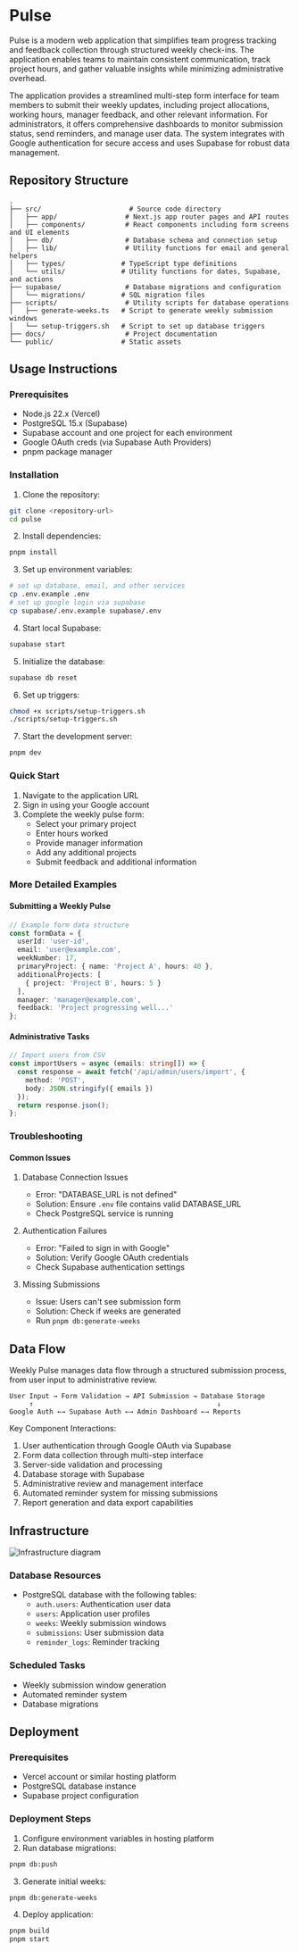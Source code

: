 # Pulse

Pulse is a modern web application that simplifies team progress tracking and feedback collection through structured weekly check-ins. The application enables teams to maintain consistent communication, track project hours, and gather valuable insights while minimizing administrative overhead.

The application provides a streamlined multi-step form interface for team members to submit their weekly updates, including project allocations, working hours, manager feedback, and other relevant information. For administrators, it offers comprehensive dashboards to monitor submission status, send reminders, and manage user data. The system integrates with Google authentication for secure access and uses Supabase for robust data management.

## Repository Structure
```
.
├── src/                      # Source code directory
│   ├── app/                 # Next.js app router pages and API routes
│   ├── components/          # React components including form screens and UI elements
│   ├── db/                  # Database schema and connection setup
│   ├── lib/                 # Utility functions for email and general helpers
│   ├── types/              # TypeScript type definitions
│   └── utils/              # Utility functions for dates, Supabase, and actions
├── supabase/                # Database migrations and configuration
│   └── migrations/         # SQL migration files
├── scripts/                 # Utility scripts for database operations
│   ├── generate-weeks.ts   # Script to generate weekly submission windows
│   └── setup-triggers.sh   # Script to set up database triggers
├── docs/                    # Project documentation
└── public/                 # Static assets
```

## Usage Instructions
### Prerequisites
- Node.js 22.x (Vercel)
- PostgreSQL 15.x (Supabase)
- Supabase account and one project for each environment
- Google OAuth creds (via Supabase Auth Providers)
- pnpm package manager

### Installation

1. Clone the repository:
```bash
git clone <repository-url>
cd pulse
```

2. Install dependencies:
```bash
pnpm install
```

3. Set up environment variables:
```bash
# set up database, email, and other services
cp .env.example .env
# set up google login via supabase
cp supabase/.env.example supabase/.env
```

4. Start local Supabase:
```bash
supabase start
```

5. Initialize the database:
```bash
supabase db reset
```

6. Set up triggers:
```bash
chmod +x scripts/setup-triggers.sh
./scripts/setup-triggers.sh
```

7. Start the development server:
```bash
pnpm dev
```

### Quick Start
1. Navigate to the application URL
2. Sign in using your Google account
3. Complete the weekly pulse form:
   - Select your primary project
   - Enter hours worked
   - Provide manager information
   - Add any additional projects
   - Submit feedback and additional information

### More Detailed Examples
#### Submitting a Weekly Pulse
```typescript
// Example form data structure
const formData = {
  userId: 'user-id',
  email: 'user@example.com',
  weekNumber: 17,
  primaryProject: { name: 'Project A', hours: 40 },
  additionalProjects: [
    { project: 'Project B', hours: 5 }
  ],
  manager: 'manager@example.com',
  feedback: 'Project progressing well...'
};
```

#### Administrative Tasks
```typescript
// Import users from CSV
const importUsers = async (emails: string[]) => {
  const response = await fetch('/api/admin/users/import', {
    method: 'POST',
    body: JSON.stringify({ emails })
  });
  return response.json();
};
```

### Troubleshooting
#### Common Issues
1. Database Connection Issues
   - Error: "DATABASE_URL is not defined"
   - Solution: Ensure `.env` file contains valid DATABASE_URL
   - Check PostgreSQL service is running

2. Authentication Failures
   - Error: "Failed to sign in with Google"
   - Solution: Verify Google OAuth credentials
   - Check Supabase authentication settings

3. Missing Submissions
   - Issue: Users can't see submission form
   - Solution: Check if weeks are generated
   - Run `pnpm db:generate-weeks`

## Data Flow
Weekly Pulse manages data flow through a structured submission process, from user input to administrative review.

```ascii
User Input → Form Validation → API Submission → Database Storage
     ↑                                              ↓
Google Auth ←→ Supabase Auth ←→ Admin Dashboard ←→ Reports
```

Key Component Interactions:
1. User authentication through Google OAuth via Supabase
2. Form data collection through multi-step interface
3. Server-side validation and processing
4. Database storage with Supabase
5. Administrative review and management interface
6. Automated reminder system for missing submissions
7. Report generation and data export capabilities

## Infrastructure

![Infrastructure diagram](./docs/infra.svg)
### Database Resources
- PostgreSQL database with the following tables:
  - `auth.users`: Authentication user data
  - `users`: Application user profiles
  - `weeks`: Weekly submission windows
  - `submissions`: User submission data
  - `reminder_logs`: Reminder tracking

### Scheduled Tasks
- Weekly submission window generation
- Automated reminder system
- Database migrations

## Deployment
### Prerequisites
- Vercel account or similar hosting platform
- PostgreSQL database instance
- Supabase project configuration

### Deployment Steps
1. Configure environment variables in hosting platform
2. Run database migrations:
```bash
pnpm db:push
```
3. Generate initial weeks:
```bash
pnpm db:generate-weeks
```
4. Deploy application:
```bash
pnpm build
pnpm start
```